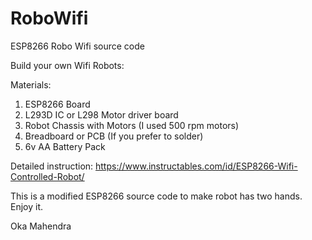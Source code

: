# RoboWifi
ESP8266 Robo Wifi source code

Build your own Wifi Robots:

Materials:
1. ESP8266 Board
2. L293D IC or L298 Motor driver board
3. Robot Chassis with Motors (I used 500 rpm motors)
4. Breadboard or PCB (If you prefer to solder)
5. 6v AA Battery Pack 

Detailed instruction:
https://www.instructables.com/id/ESP8266-Wifi-Controlled-Robot/

This is a modified ESP8266 source code to make robot has two hands.
Enjoy it. 

Oka Mahendra
